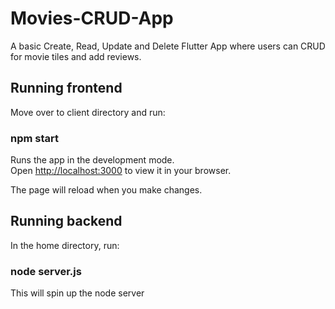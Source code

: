 # Movies-CRUD-App

A basic Create, Read, Update and Delete Flutter App where users can CRUD for movie tiles and add reviews.

## Running frontend

Move over to client directory and run:

### npm start

Runs the app in the development mode.\
Open [http://localhost:3000](http://localhost:3000) to view it in your browser.

The page will reload when you make changes.

## Running backend

In the home directory, run:

### node server.js

This will spin up the node server
